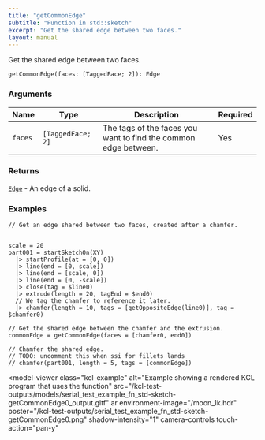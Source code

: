 ```yaml
---
title: "getCommonEdge"
subtitle: "Function in std::sketch"
excerpt: "Get the shared edge between two faces."
layout: manual
---
```


Get the shared edge between two faces.

```kcl
getCommonEdge(faces: [TaggedFace; 2]): Edge
```



### Arguments

| Name | Type | Description | Required |
|----------|------|-------------|----------|
| `faces` | `[TaggedFace; 2]` | The tags of the faces you want to find the common edge between. | Yes |

### Returns

[`Edge`](/docs/kcl-std/types/std-types-Edge) - An edge of a solid.


### Examples

```kcl
// Get an edge shared between two faces, created after a chamfer.


scale = 20
part001 = startSketchOn(XY)
  |> startProfile(at = [0, 0])
  |> line(end = [0, scale])
  |> line(end = [scale, 0])
  |> line(end = [0, -scale])
  |> close(tag = $line0)
  |> extrude(length = 20, tagEnd = $end0)
  // We tag the chamfer to reference it later.
  |> chamfer(length = 10, tags = [getOppositeEdge(line0)], tag = $chamfer0)

// Get the shared edge between the chamfer and the extrusion.
commonEdge = getCommonEdge(faces = [chamfer0, end0])

// Chamfer the shared edge.
// TODO: uncomment this when ssi for fillets lands
// chamfer(part001, length = 5, tags = [commonEdge])

```


<model-viewer
  class="kcl-example"
  alt="Example showing a rendered KCL program that uses the  function"
  src="/kcl-test-outputs/models/serial_test_example_fn_std-sketch-getCommonEdge0_output.gltf"
  ar
  environment-image="/moon_1k.hdr"
  poster="/kcl-test-outputs/serial_test_example_fn_std-sketch-getCommonEdge0.png"
  shadow-intensity="1"
  camera-controls
  touch-action="pan-y"
>
</model-viewer>



